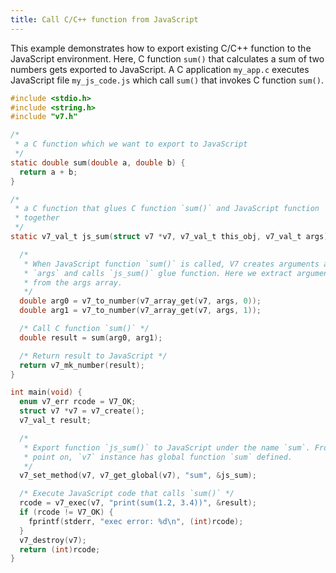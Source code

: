 ```yaml
---
title: Call C/C++ function from JavaScript
---
```


This example demonstrates how to export existing C/C++ function to
the JavaScript environment. Here, C function `sum()` that
calculates a sum of two numbers gets exported to JavaScript. A C application
`my_app.c` executes JavaScript file `my_js_code.js` which
call `sum()` that invokes C function `sum()`.

```c
#include <stdio.h>
#include <string.h>
#include "v7.h"

/*
 * a C function which we want to export to JavaScript
 */
static double sum(double a, double b) {
  return a + b;
}

/*
 * a C function that glues C function `sum()` and JavaScript function `sum()`
 * together
 */
static v7_val_t js_sum(struct v7 *v7, v7_val_t this_obj, v7_val_t args) {

  /*
   * When JavaScript function `sum()` is called, V7 creates arguments array
   * `args` and calls `js_sum()` glue function. Here we extract argument values
   * from the args array.
   */
  double arg0 = v7_to_number(v7_array_get(v7, args, 0));
  double arg1 = v7_to_number(v7_array_get(v7, args, 1));

  /* Call C function `sum()` */
  double result = sum(arg0, arg1);

  /* Return result to JavaScript */
  return v7_mk_number(result);
}

int main(void) {
  enum v7_err rcode = V7_OK;
  struct v7 *v7 = v7_create();
  v7_val_t result;

  /*
   * Export function `js_sum()` to JavaScript under the name `sum`. From that
   * point on, `v7` instance has global function `sum` defined.
   */
  v7_set_method(v7, v7_get_global(v7), "sum", &js_sum);

  /* Execute JavaScript code that calls `sum()` */
  rcode = v7_exec(v7, "print(sum(1.2, 3.4))", &result);
  if (rcode != V7_OK) {
    fprintf(stderr, "exec error: %d\n", (int)rcode);
  }
  v7_destroy(v7);
  return (int)rcode;
}
```
